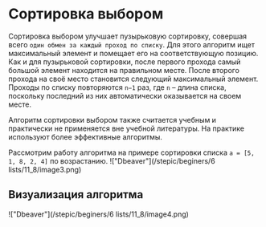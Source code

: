 # Сортировка выбором

Сортировка выбором улучшает пузырьковую сортировку, совершая всего `один обмен за каждый проход по списку`. Для этого
алгоритм ищет максимальный элемент и помещает его на соответствующую позицию. Как и для пузырьковой сортировки, после
первого прохода самый большой элемент находится на правильном месте. После второго прохода на своё место становится
следующий максимальный элемент. Проходы по списку повторяются `n−1` раз, где `n` – длина списка, поскольку последний из
них
автоматически оказывается на своем месте.

Алгоритм сортировки выбором также считается учебным и практически не применяется вне учебной литературы. На практике
используют более эффективные алгоритмы.

Рассмотрим работу алгоритма на примере сортировки списка `a = [5, 1, 8, 2, 4]` по возрастанию.
!["Dbeaver"](/stepic/beginers/6 lists/11_8/image3.png)

## Визуализация алгоритма

!["Dbeaver"](/stepic/beginers/6 lists/11_8/image4.png)